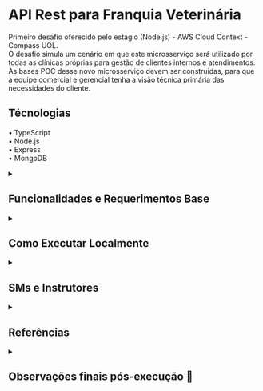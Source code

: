 
# API Rest para Franquia Veterinária

Primeiro desafio oferecido pelo estagio (Node.js) - AWS Cloud Context - Compass UOL.     
O desafio simula um cenário em que este microsserviço será utilizado por todas as clínicas próprias para gestão de clientes internos e atendimentos.
As bases POC desse novo microsserviço devem ser construidas,
para que a equipe comercial e gerencial tenha a visão técnica primária das necessidades do cliente.

## Técnologias

• TypeScript        
• Node.js        
• Express        
• MongoDB


<details>
<summary>

## Funcionalidades e Requerimentos Base
</summary>

✅ Retorna todos os clientes cadastrados        
✅ Cadastra clientes       
✅ Atualiza clientes     
✅ Deleta clientes   
✅ Cadastra um pet e o adiciona a um cliente   
✅ Atualiza um pet  
✅ Deleta um pet

        
## Requerimentos para a Avaliação

• Legibilidade        
• Repositório privado        
• Pequenos commits     
• Commits padrões     
• TypeScript    
• Express  
• Readme.md   
• Explicação de como executar localmente     
• Compartilhar o acesso do repositório com os instrutores para avaliação.

</details>

<details>
<summary>

## Como Executar Localmente
</summary>

Para executar o projeto localmente siga o passo a passo abaixo:

1 - Verifique se você possuí Node.js e git instalados em sua máquina. Caso não tenha, baixe a versão de node compativel com sua máquina clicando [aqui](https://nodejs.org/en/download). E a de git [aqui](https://git-scm.com/downloads). (Caso tenha que baixar git você terá que configura-lo para para ativar no terminal do VS Code)

2 - Copie o link fornecido no botão <>Code desse repositório. Vá até o terminal do Vs Code e use o comando **git init** para iniciar um repositório e em seguida use o comando **git clone <link obtido>**.

3 - Altere o diretório atual com o comando **cd <pasta do repositório>**

4 - Use o comando **npm install** para instalar todas as dependências necessárias.

5 - Agora renomeie o arquivo .env.example e adicione sua string de conexão fornecido pelo mongoDB junto da frente de MONGO_URL= 

6 - troque <password> pela senha de acesso ao seu banco de daos e entre "/?" insira o nome do banco.

7 - Use o comando **npm start** no terminal do VS Code para inicializar o programa

8 - Abra um aplicativo de suporte à documentação das requisições feitas por APIs como o Postman ou Insomnia.

9 - Crie as seguintes rotas:

• Rota responsável por mostrar tutores e seus pets:   
GET - http://localhost:3000/api/clients/tutors 

• Rota responsável por inserir tutores:     
POST - http://localhost:3000/api/clients/tutor      

• Rota responsável por atualizar tutores:           
PUT -  http://localhost:3000/api/clients/tutor/:id          

• Rota responsável por deletar tutores:         
DELETE  -  http://localhost:3000/api/clients/tutor/:id          

• Rota responsável por inserir um pet em um tutor:          
POST - http://localhost:3000/api/clients/pet/:tutorid           

• Rota responsável por atualizar um pet e consequentemente a lista de pets de seu tutor:            
PUT  - http://localhost:3000/api/clients/pet/:petid/tutor/:tutorid      

• Rota responsável por deletar um pet atrelado a um tutor:          
DELETE  -  http://localhost:3000/api/clients/pet/:petid/tutor/:tutorid      

10 - Para o uso efetivo insira os parâmetros da rota Post responsável por inserir o tutor primeiro de acordo com o exemplo:

<img width="" height="" src="https://github.com/MotahPedro/Compass-Desafio-1/assets/111978930/59515a85-f816-492d-a121-837e8ad11cb8">
</p>

11 - A rota GET não necessita de nenhum parâmetro. Para ela ter sucesso é necessário haver passado ao menos um tutor pela rota.

12 - As rotas PUT requerem a inserção dos parâmetros que devem ser mudados além é claro dos ids do tutor para a de atualizar tutor e ids do tutoe e pet para atualizar um pet. De forma similar ao POST, porém aqui elas irão sobrescrever as informações anteriores. Exemplo:

<img width="" height="" src="https://github.com/MotahPedro/Compass-Desafio-1/assets/111978930/fdec4b5b-9d88-4334-bf56-8627a3bd35f0">
</p>

13 - As rotas DELETE apenas irão requerir os ids de acordo com o que quer deletar. Id de tutor para deletar um tutor, e id de tutor e pet para deletar um pet. Exemplo:

<img width="" height="" src="https://github.com/MotahPedro/Compass-Desafio-1/assets/111978930/b5e5f871-468f-471e-b0e3-82cec27f7b24">
</p>

</details>

<details>
    <summary> 

## SMs e Instrutores

</summary> 

### Scrum Masters:

- [Alisson Morais](https://www.linkedin.com/in/alisson-morais-642870238/)

- [Yago Felipe Lopes](https://www.linkedin.com/in/yago-lopes-7b78a580/)

### Instrutores:

- [Rafael Menegon](https://www.linkedin.com/in/rafael-menegon/)

- [Jonatan Machado](https://www.linkedin.com/in/jonatan-machado/)

- 2 Instrutores não encontrados.

</details>

<details>
<summary>

## Referências
</summary>

 - [Mongoose Guide](https://mongoosejs.com/docs/guides.html)
 - [JavaScript Guide](https://developer.mozilla.org/pt-BR/docs/Web/JavaScript/Reference)
 - [TypeScript Guide](https://www.typescriptlang.org/docs/handbook/intro.html)
</details>

<details>
  <summary> 

  ## Observações finais pós-execução :bookmark_tabs:
  
  </summary>

| | Notas |
| ----- | ----- |
| SoftSkills | - |
| HardSkills | - |

Pontos de melhorias apresentados:
- [ ]
- [ ]
</details>
